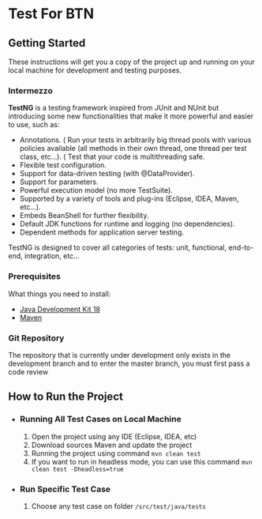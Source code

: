 # Test For BTN

## Getting Started

These instructions will get you a copy of the project up and running on your local machine for development and testing purposes.

### Intermezzo

**TestNG** is a testing framework inspired from JUnit and NUnit but introducing some new functionalities that make it more powerful and easier to use, such as:

* Annotations.
  ( Run your tests in arbitrarily big thread pools with various policies available (all methods in their own thread, one thread per test class, etc...).
  ( Test that your code is multithreading safe.
* Flexible test configuration.
* Support for data-driven testing (with @DataProvider).
* Support for parameters.
* Powerful execution model (no more TestSuite).
* Supported by a variety of tools and plug-ins (Eclipse, IDEA, Maven, etc...).
* Embeds BeanShell for further flexibility.
* Default JDK functions for runtime and logging (no dependencies).
* Dependent methods for application server testing.

TestNG is designed to cover all categories of tests:  unit, functional, end-to-end, integration, etc...

### Prerequisites

What things you need to install:

- [Java Development Kit 18](https://www.oracle.com/java/technologies/javase/jdk18-archive-downloads.html)
- [Maven](https://maven.apache.org/install.html)

### Git Repository

The repository that is currently under development only exists in the development branch and to enter the master branch, you must first pass a code review

## How to Run the Project

* ### Running All Test Cases on Local Machine

  1. Open the project using any IDE (Eclipse, IDEA, etc)
  2. Download sources Maven and update the project
  3. Running the project using command `mvn clean test`
  4. If you want to run in headless mode, you can use this command `mvn clean test -Dheadless=true`
  

* ### Run Specific Test Case
  1. Choose any test case on folder `/src/test/java/tests`

